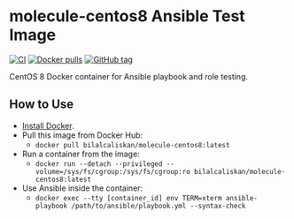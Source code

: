 # molecule-centos8 Ansible Test Image

[![CI](https://github.com/bilalcaliskan/molecule-centos8/workflows/Build/badge.svg?branch=master&event=push)](https://github.com/bilalcaliskan/molecule-centos8/actions?query=workflow%3ABuild)
[![Docker pulls](https://img.shields.io/docker/pulls/bilalcaliskan/molecule-centos8)](https://hub.docker.com/r/bilalcaliskan/molecule-centos8/)
[![GitHub tag](https://img.shields.io/github/tag/bilalcaliskan/molecule-centos8.svg)](https://GitHub.com/bilalcaliskan/molecule-centos8/tags/)

CentOS 8 Docker container for Ansible playbook and role testing.

## How to Use
- [Install Docker](https://docs.docker.com/engine/installation/).
- Pull this image from Docker Hub:
  - `docker pull bilalcaliskan/molecule-centos8:latest`
- Run a container from the image:
  - `docker run --detach --privileged --volume=/sys/fs/cgroup:/sys/fs/cgroup:ro bilalcaliskan/molecule-centos8:latest`
- Use Ansible inside the container:
  - `docker exec --tty [container_id] env TERM=xterm ansible-playbook /path/to/ansible/playbook.yml --syntax-check`
